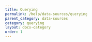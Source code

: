 ```yaml
---
title: Querying
permalink: /help/data-sources/querying
parent_category: data-sources
category: querying
layout: docs-category
order: 1
---
```

